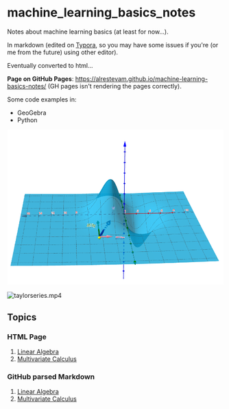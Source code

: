 # machine_learning_basics_notes

Notes about machine learning basics (at least for now...).

In markdown (edited on [Typora](https://typora.io/), so you may have some issues if you're (or me from the future) using other editor).

Eventually converted to html...

**Page on GitHub Pages**: https://alrestevam.github.io/machine-learning-basics-notes/ (GH pages isn't rendering the pages correctly).

Some code examples in:

* GeoGebra
* Python

![image-20200229215309324](README.assets/image-20200229215309324.png)

![taylorseries.mp4](README.assets/taylorseries.mp4.gif)

## Topics

### HTML Page
1. [Linear Algebra](./1_linear_algebra/linear-algebra.md.html)
2. [Multivariate Calculus](./2_multivariate_calculus/multivariate_calculus.md.html)

### GitHub parsed Markdown
1. [Linear Algebra](https://github.com/ALREstevam/machine-learning-basics-notes/blob/master/1_linear_algebra/linear-algebra.md)
2. [Multivariate Calculus](https://github.com/ALREstevam/machine-learning-basics-notes/blob/master/2_multivariate_calculus/multivariate_calculus.md)
